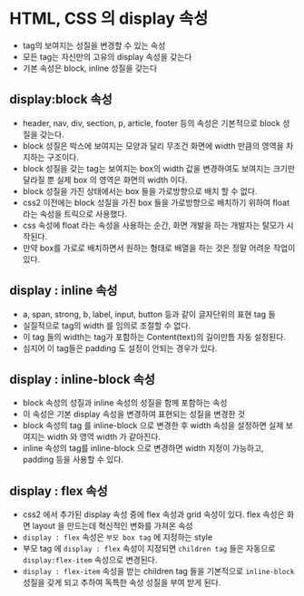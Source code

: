 # HTML, CSS 의 display 속성

- tag의 보여지는 성질을 변경할 수 있는 속성
- 모든 tag는 자신만의 고유의 display 속성을 갖는다
- 기본 속성은 block, inline 성질을 갖는다

## display:block 속성

- header, nav, div, section, p, article, footer 등의 속성은 기본적으로 block 성질을 갖는다.
- block 성질은 박스에 보여지는 모양과 달리 무조건 화면에 width 만큼의 영역을 차지하는 구조이다.
- block 성질을 갖는 tag는 보여지는 box의 width 값을 변경하여도
  보여지는 크기만 달라질 뿐 실제 box 의 영역은 화면의 width 이다.
- block 성질을 가진 상태에서는 box 들을 가로방향으로 배치 할 수 없다.
- css2 이전에는 block 성질을 가진 box 들을 가로방향으로 배치하기 위하여 float 라는 속성을 트릭으로 사용했다.
- css 속성에 float 라는 속성을 사용하는 순간, 화면 개발을 하는 개발자는 탈모가 시작된다.
- 만약 box를 가로로 배치하면서 원하는 형태로 배열을 하는 것은 정말 어려운 작업이 있다.

## display : inline 속성

- a, span, strong, b, label, input, button 등과 같이 글자단위의 표현 tag 들
- 실질적으로 tag의 width 를 임의로 조절할 수 없다.
- 이 tag 들의 width는 tag가 포함하는 Content(text)의 길이만틈 자동 설정된다.
- 심지어 이 tag들은 padding 도 설정이 안되는 경우가 있다.

## display : inline-block 속성

- block 속성의 성질과 inline 속성의 성질을 함께 포함하는 속성
- 이 속성은 기본 display 속성을 변경하여 표현되는 성질을 변경한 것
- block 속성의 tag 를 inline-block 으로 변경한 후 width 속성을 설정하면 실제 보여지는 width 와 영역 width 가 같아진다.
- inline 속성의 tag를 inline-block 으로 변경하면 width 지정이 가능하고, padding 등을 사용할 수 있다.

## display : flex 속성

- css2 에서 추가된 display 속성 중에 flex 속성과 grid 속성이 있다.
  flex 속성은 화면 layout 을 만드는데 혁신적인 변화를 가져온 속성
- `display : flex` 속성은 `부모 box tag` 에 지정하는 style
- 부모 tag 에 `display : flex` 속성이 지정되면 `children tag` 들은 자동으로 `display:flex-item` 속성으로 변경된다.
- `display : flex-item` 속성을 받는 children tag 들을 기본적으로 `inline-block` 성질을 갖게 되고 추하여 독특한 속성 성질을 부여 받게 된다.

